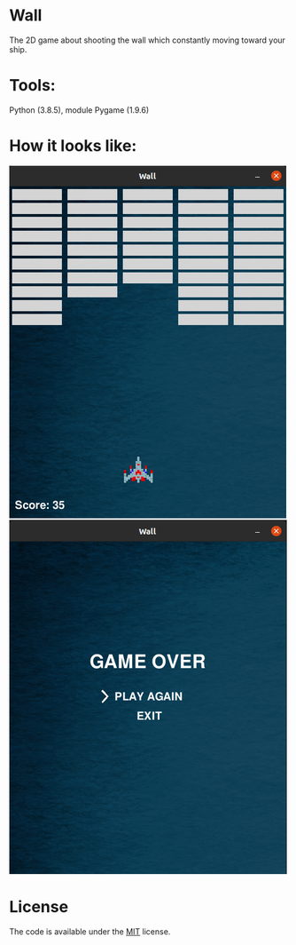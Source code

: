 # Wall
The 2D game about shooting the wall which constantly moving toward your ship.

# Tools:
Python (3.8.5), module Pygame (1.9.6)

# How it looks like:
![Play](images/screenshotPlay.png)
![Game Over](images/screenshotGameOver.png)

# License
The code is available under the [MIT](https://github.com/MartinTam/Wall/blob/main/LICENSE) license.
